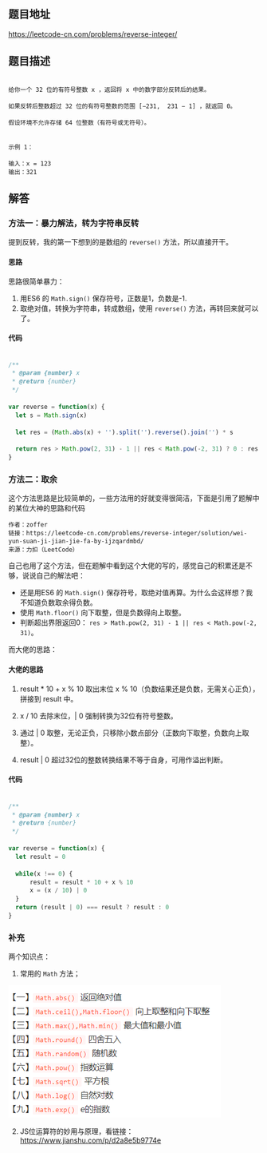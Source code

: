 ## 题目地址

https://leetcode-cn.com/problems/reverse-integer/

## 题目描述

```

给你一个 32 位的有符号整数 x ，返回将 x 中的数字部分反转后的结果。

如果反转后整数超过 32 位的有符号整数的范围 [−231,  231 − 1] ，就返回 0。

假设环境不允许存储 64 位整数（有符号或无符号）。
 

示例 1：

输入：x = 123
输出：321

```

## 解答

### 方法一：暴力解法，转为字符串反转

提到反转，我的第一下想到的是数组的 `reverse()` 方法，所以直接开干。

#### 思路

思路很简单暴力：

1. 用ES6 的 `Math.sign()` 保存符号，正数是1，负数是-1.
2. 取绝对值，转换为字符串，转成数组，使用 `reverse()` 方法，再转回来就可以了。

#### 代码

```js

/**
 * @param {number} x
 * @return {number}
 */

var reverse = function(x) {
  let s = Math.sign(x)

  let res = (Math.abs(x) + '').split('').reverse().join('') * s

  return res > Math.pow(2, 31) - 1 || res < Math.pow(-2, 31) ? 0 : res
}

```

### 方法二：取余

这个方法思路是比较简单的，一些方法用的好就变得很简洁，下面是引用了题解中的某位大神的思路和代码

```
作者：zoffer
链接：https://leetcode-cn.com/problems/reverse-integer/solution/wei-yun-suan-ji-jian-jie-fa-by-ijzqardmbd/
来源：力扣（LeetCode）

```

自己也用了这个方法，但在题解中看到这个大佬的写的，感觉自己的积累还是不够，说说自己的解法吧：

-   还是用ES6 的 `Math.sign()` 保存符号，取绝对值再算。为什么会这样想？我不知道负数取余得负数。
-   使用 `Math.floor()` 向下取整，但是负数得向上取整。
-   判断超出界限返回0： `res > Math.pow(2, 31) - 1 || res < Math.pow(-2, 31)`。

而大佬的思路：


#### 大佬的思路

1. result * 10 + x % 10 取出末位 x % 10（负数结果还是负数，无需关心正负），拼接到 result 中。

2. x / 10 去除末位，| 0 强制转换为32位有符号整数。

3. 通过 | 0 取整，无论正负，只移除小数点部分（正数向下取整，负数向上取整）。

4. result | 0 超过32位的整数转换结果不等于自身，可用作溢出判断。

#### 代码

```js

/**
 * @param {number} x
 * @return {number}
 */

var reverse = function(x) {
  let result = 0

  while(x !== 0) {
      result = result * 10 + x % 10
      x = (x / 10) | 0
  }
  return (result | 0) === result ? result : 0
}

```

### 补充

两个知识点：
1. 常用的 `Math` 方法；

![Math](../image/Math.png)

2. JS位运算符的妙用与原理，看链接：https://www.jianshu.com/p/d2a8e5b9774e
